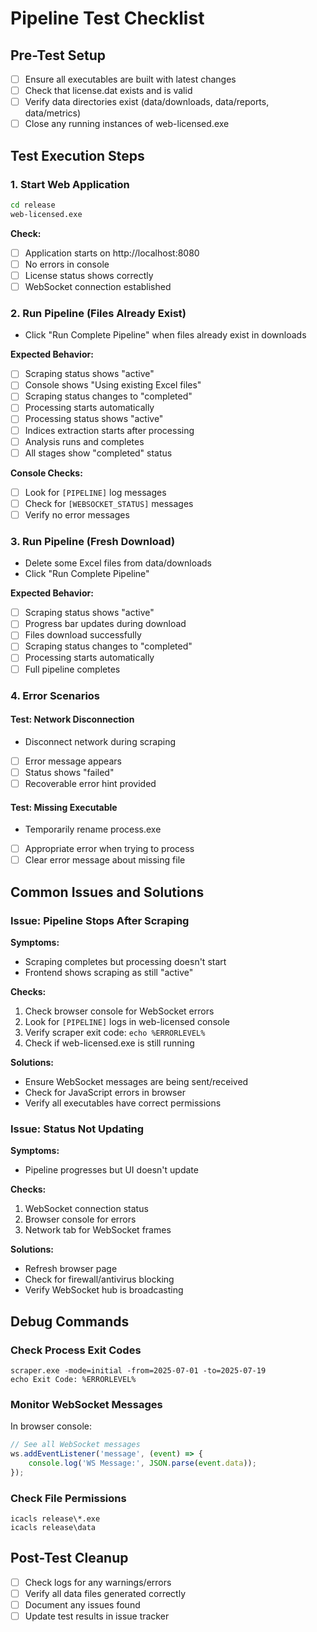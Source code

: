 # Pipeline Test Checklist

## Pre-Test Setup
- [ ] Ensure all executables are built with latest changes
- [ ] Check that license.dat exists and is valid
- [ ] Verify data directories exist (data/downloads, data/reports, data/metrics)
- [ ] Close any running instances of web-licensed.exe

## Test Execution Steps

### 1. Start Web Application
```bash
cd release
web-licensed.exe
```

**Check:**
- [ ] Application starts on http://localhost:8080
- [ ] No errors in console
- [ ] License status shows correctly
- [ ] WebSocket connection established

### 2. Run Pipeline (Files Already Exist)
- Click "Run Complete Pipeline" when files already exist in downloads

**Expected Behavior:**
- [ ] Scraping status shows "active"
- [ ] Console shows "Using existing Excel files"
- [ ] Scraping status changes to "completed"
- [ ] Processing starts automatically
- [ ] Processing status shows "active"
- [ ] Indices extraction starts after processing
- [ ] Analysis runs and completes
- [ ] All stages show "completed" status

**Console Checks:**
- [ ] Look for `[PIPELINE]` log messages
- [ ] Check for `[WEBSOCKET_STATUS]` messages
- [ ] Verify no error messages

### 3. Run Pipeline (Fresh Download)
- Delete some Excel files from data/downloads
- Click "Run Complete Pipeline"

**Expected Behavior:**
- [ ] Scraping status shows "active"
- [ ] Progress bar updates during download
- [ ] Files download successfully
- [ ] Scraping status changes to "completed"
- [ ] Processing starts automatically
- [ ] Full pipeline completes

### 4. Error Scenarios

#### Test: Network Disconnection
- Disconnect network during scraping
- [ ] Error message appears
- [ ] Status shows "failed"
- [ ] Recoverable error hint provided

#### Test: Missing Executable
- Temporarily rename process.exe
- [ ] Appropriate error when trying to process
- [ ] Clear error message about missing file

## Common Issues and Solutions

### Issue: Pipeline Stops After Scraping
**Symptoms:**
- Scraping completes but processing doesn't start
- Frontend shows scraping as still "active"

**Checks:**
1. Check browser console for WebSocket errors
2. Look for `[PIPELINE]` logs in web-licensed console
3. Verify scraper exit code: `echo %ERRORLEVEL%`
4. Check if web-licensed.exe is still running

**Solutions:**
- Ensure WebSocket messages are being sent/received
- Check for JavaScript errors in browser
- Verify all executables have correct permissions

### Issue: Status Not Updating
**Symptoms:**
- Pipeline progresses but UI doesn't update

**Checks:**
1. WebSocket connection status
2. Browser console for errors
3. Network tab for WebSocket frames

**Solutions:**
- Refresh browser page
- Check for firewall/antivirus blocking
- Verify WebSocket hub is broadcasting

## Debug Commands

### Check Process Exit Codes
```batch
scraper.exe -mode=initial -from=2025-07-01 -to=2025-07-19
echo Exit Code: %ERRORLEVEL%
```

### Monitor WebSocket Messages
In browser console:
```javascript
// See all WebSocket messages
ws.addEventListener('message', (event) => {
    console.log('WS Message:', JSON.parse(event.data));
});
```

### Check File Permissions
```batch
icacls release\*.exe
icacls release\data
```

## Post-Test Cleanup
- [ ] Check logs for any warnings/errors
- [ ] Verify all data files generated correctly
- [ ] Document any issues found
- [ ] Update test results in issue tracker